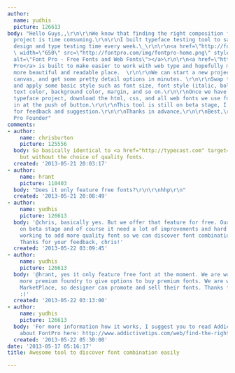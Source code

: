 ```yaml
---
author:
  name: yudhis
  picture: 126613
body: "Hello Guys,,\r\n\r\nWe know that finding the right composition for our typography
  project is time comsuming.\r\n\r\nI built typeface testing tool to save hours of
  design and type testing time every week.\_\r\n\r\n<a href=\"http://fontpro.com\"><img
  \ width=\"650\" src=\"http://fontpro.com/img/fontpro-home.png\" style=\"width:650px;\"
  alt=\"Font Pro - Free Fonts and Web Fonts\"></a>\r\n\r\n<a href=\"http://fontpro.com\">Font
  Pro</a> is built to make easier to work with web type and hopefully make the web
  more beautiful and readable place.  \r\n\r\nWe can start a new project with a blank
  canvas, and get some pretty detail options in minutes. \r\n\r\nSwap the fonts easily
  and apply some basic style such as font size, font style (italic, bold, underline),
  text color, background color, margin, and so on.\r\n\r\nOnce we have done with your
  typeface project, download the html, css, and all web fonts we use for our project
  in at the push of button.\r\n\r\nThis tool is still on beta stage, I am looking
  for feedback and suggestion.\r\n\r\nThanks in advance,\r\n\r\nBest,\r\n-------\r\nYudhis\r\nFont
  Pro Founder"
comments:
- author:
    name: chrisburton
    picture: 125556
  body: So basically identical to <a href="http://typecast.com" target="_blank">Typecast</a>
    but without the choice of quality fonts.
  created: '2013-05-21 20:03:17'
- author:
    name: hrant
    picture: 110403
  body: "Does it only feature free fonts?\r\n\r\nhhp\r\n"
  created: '2013-05-21 20:08:49'
- author:
    name: yudhis
    picture: 126613
  body: '@chris, basically yes. But we offer that feature for free. Our tool is still
    on beta stage and of course it need a lot of improvements and hard works. We are
    working to add more quality font so we can discover font combinations event better.
    Thanks for your feedback, chris!'
  created: '2013-05-22 03:09:45'
- author:
    name: yudhis
    picture: 126613
  body: '@hrant, yes it only feature free font at the moment. We are working to add
    more premium foundry to give options to buy premium fonts. We are working on Fonts
    MarketPlace, so designer can promote and sell their fonts. Thanks for your question
    :)'
  created: '2013-05-22 03:13:00'
- author:
    name: yudhis
    picture: 126613
  body: 'For more information how it works, I suggest you to read AddictiveTips review
    about FontPro here: http://www.addictivetips.com/web/find-the-right-fonts-for-your-projects-test-them-online-with-fontpro/'
  created: '2013-05-22 05:30:00'
date: '2013-05-17 05:16:17'
title: Awesome tool to discover font combination easily

---
```

